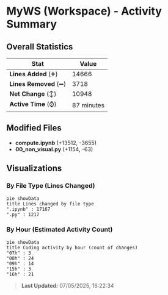 # MyWS (Workspace) - Activity Summary 

## Overall Statistics

| Stat                   | Value                                                             |
| ---------------------- | ----------------------------------------------------------------- |
| **Lines Added** (➕)   | 14666                                          |
| **Lines Removed** (➖) | 3718                                        |
| **Net Change** (↕)    | 10948                |
| **Active Time** (⌚)   | 87 minutes |


## Modified Files
- **compute.ipynb** (+13512, -3655)
- **00_non_visual.py** (+1154, -63)

## Visualizations

### By File Type (Lines Changed)

```mermaid
pie showData
title Lines changed by file type
".ipynb" : 17167
".py" : 1217
```

### By Hour (Estimated Activity Count)

```mermaid
pie showData
title Coding activity by hour (count of changes)
"07h" : 3
"08h" : 24
"09h" : 14
"15h" : 3
"16h" : 21
```


> **Last Updated:** 07/05/2025, 16:22:34